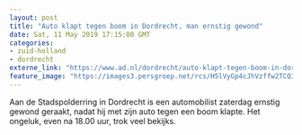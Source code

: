 ```yaml
---
layout: post
title: "Auto klapt tegen boom in Dordrecht, man ernstig gewond"
date: Sat, 11 May 2019 17:15:00 GMT
categories: 
- zuid-holland 
- dordrecht 
externe_link: "https://www.ad.nl/dordrecht/auto-klapt-tegen-boom-in-dordrecht-man-ernstig-gewond~af15f9be/"
feature_image: "https://images3.persgroep.net/rcs/H5lVyGp4cJhVzffw2TCQ3N9QTF8/diocontent/147996372/_fitwidth/400/?appId=21791a8992982cd8da851550a453bd7f&quality=0.7"
---
```


Aan de Stadspolderring in Dordrecht is een automobilist zaterdag ernstig gewond geraakt, nadat hij met zijn auto tegen een boom klapte. Het ongeluk, even na 18.00 uur, trok veel bekijks.
